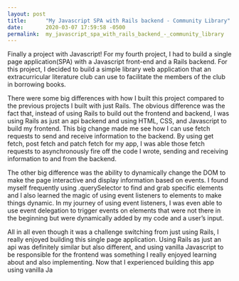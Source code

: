 ```yaml
---
layout: post
title:      "My Javascript SPA with Rails backend - Community Library"
date:       2020-03-07 17:59:58 -0500
permalink:  my_javascript_spa_with_rails_backend_-_community_library
---
```



Finally a project with Javascript! For my fourth project, I had to build a single page application(SPA) with a Javascript front-end and a Rails backend. For this project, I decided to build a simple library web application that an extracurricular literature club can use to facilitate the members of the club in borrowing books.

There were some big differences with how I built this project compared to the previous projects I built with just Rails. The obvious difference was the fact that, instead of using Rails to build out the frontend and backend, I was using Rails as just an api backend and using HTML, CSS, and Javascript to build my frontend. This big change made me see how I can use fetch requests to send and receive information to the backend. By using get fetch, post fetch and patch fetch for my app, I was able those fetch requests to asynchronously fire off the code I wrote, sending and receiving information to and from the backend.

The other big difference was the ability to dynamically change the DOM to make the page interactive and display information based on events. I found myself frequently using .querySelector to find and grab specific elements and I also learned the magic of using event listeners  to elements to make things dynamic. In my journey of using event listeners, I was even able to use event delegation to trigger events on elements that were not there in the beginning but were dynamically added by my code and a user’s input.

All in all even though it was a challenge switching from just using Rails, I really enjoyed building this single page application. Using Rails as just an api was definitely similar but also different, and using vanilla Javascript to be responsible for the frontend was something I really enjoyed learning about and also implementing. Now that I experienced building this app using vanilla Ja
